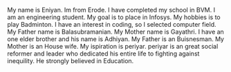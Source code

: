 My name is Eniyan. Im from Erode. I have completed my school in BVM.
I am an engineering student. My goal is to place in Infosys.
My hobbies is to play Badminton.
I have an interest in coding, so I selected computer field.
My Father name is Balasubramanian. My Mother name is Gayathri.
I have an one elder brother and his name is Adhiyan.
My Father is an Buisnesman. My Mother is an House wife.
My ispiration is periyar. periyar is an great social reformer and leader who dedicated his entire life to fighting against inequility.
He strongly believed in Education.
